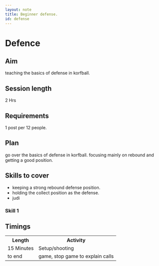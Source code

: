 ```yaml
---
layout: note
title: Beginner defense.
id: defense
---
```


# Defence

## Aim
teaching the basics of defense in korfball.

## Session length 
2 Hrs

## Requirements
1 post per 12 people.

## Plan
go over the basics of defense in korfball. focusing mainly on rebound and getting a good position.

## Skills to cover

* keeping a strong rebound defense position. 
* holding the collect position as the defense.
* judi

### Skill 1


## Timings
<table>
<tr>
 <th>Length</th>
 <th>Activity</th>
</tr>
<tr>
 <td>15 Minutes </td>
 <td>Setup/shooting</td> 
</tr>
<tr> 
 <td>to end </td>
 <td>game, stop game to explain calls</td>
</tr>
</table>